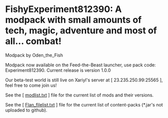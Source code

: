 # FishyExperiment812390: A modpack with small amounts of tech, magic, adventure and most of all... combat!
Modpack by Oden_the_Fish

Modpack now available on the Feed-the-Beast launcher, use pack code: Experiment812390. Current release is version 1.0.0

Our beta-test world is still live on Xariyl's server at \[ 23.235.250.99:25565 \], feel free to come join us!

See the \[ [modlist.txt](https://github.com/Xariyl/FishyExperiment812390/blob/master/modlist.txt) \] file for the current list of mods and their versions.

See the \[ [Flan_filelist.txt](https://github.com/Xariyl/FishyExperiment812390/blob/master/Flan%20filelist.txt) \] file for the current list of content-packs (*.jar's not uploaded to github).
